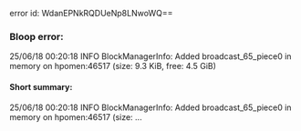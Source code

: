 error id: WdanEPNkRQDUeNp8LNwoWQ==
### Bloop error:

25/06/18 00:20:18 INFO BlockManagerInfo: Added broadcast_65_piece0 in memory on hpomen:46517 (size: 9.3 KiB, free: 4.5 GiB)
#### Short summary: 

25/06/18 00:20:18 INFO BlockManagerInfo: Added broadcast_65_piece0 in memory on hpomen:46517 (size: ...